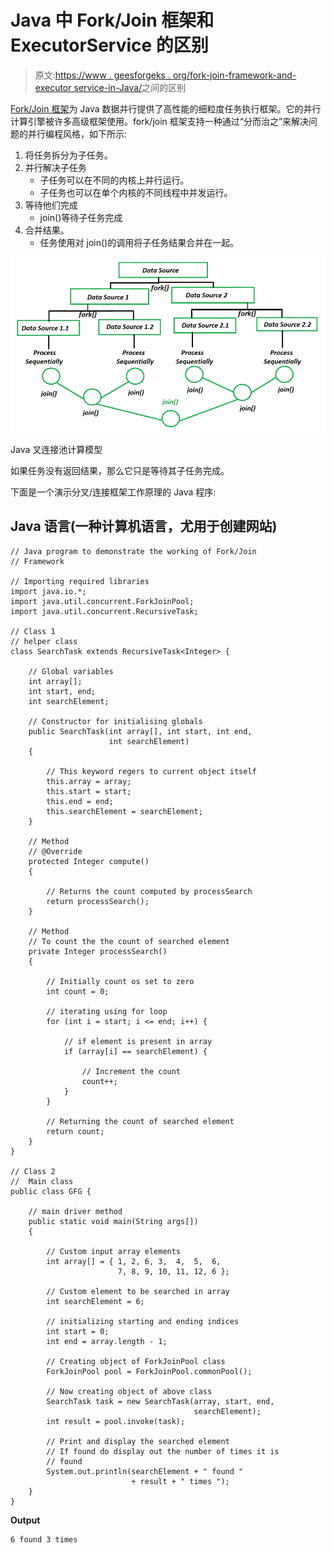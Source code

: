 # Java 中 Fork/Join 框架和 ExecutorService 的区别

> 原文:[https://www . geesforgeks . org/fork-join-framework-and-executor service-in-Java/](https://www.geeksforgeeks.org/difference-between-fork-join-framework-and-executorservice-in-java/)之间的区别

[Fork/Join 框架](https://www.geeksforgeeks.org/forkjoinpool-class-in-java-with-examples/)为 Java 数据并行提供了高性能的细粒度任务执行框架。它的并行计算引擎被许多高级框架使用。fork/join 框架支持一种通过“分而治之”来解决问题的并行编程风格，如下所示:

1.  将任务拆分为子任务。
2.  并行解决子任务
    *   子任务可以在不同的内核上并行运行。
    *   子任务也可以在单个内核的不同线程中并发运行。
3.  等待他们完成
    *   join()等待子任务完成
4.  合并结果。
    *   任务使用对 join()的调用将子任务结果合并在一起。

![](img/458e24fad0d7bc2bb9cf6cd3c270bb3e.png)

Java 叉连接池计算模型

如果任务没有返回结果，那么它只是等待其子任务完成。

下面是一个演示分叉/连接框架工作原理的 Java 程序:

## Java 语言(一种计算机语言，尤用于创建网站)

```
// Java program to demonstrate the working of Fork/Join
// Framework

// Importing required libraries
import java.io.*;
import java.util.concurrent.ForkJoinPool;
import java.util.concurrent.RecursiveTask;

// Class 1
// helper class
class SearchTask extends RecursiveTask<Integer> {

    // Global variables
    int array[];
    int start, end;
    int searchElement;

    // Constructor for initialising globals
    public SearchTask(int array[], int start, int end,
                      int searchElement)
    {

        // This keyword regers to current object itself
        this.array = array;
        this.start = start;
        this.end = end;
        this.searchElement = searchElement;
    }

    // Method
    // @Override
    protected Integer compute()
    {

        // Returns the count computed by processSearch
        return processSearch();
    }

    // Method
    // To count the the count of searched element
    private Integer processSearch()
    {

        // Initially count os set to zero
        int count = 0;

        // iterating using for loop
        for (int i = start; i <= end; i++) {

            // if element is present in array
            if (array[i] == searchElement) {

                // Increment the count
                count++;
            }
        }

        // Returning the count of searched element
        return count;
    }
}

// Class 2
//  Main class
public class GFG {

    // main driver method
    public static void main(String args[])
    {

        // Custom input array elements
        int array[] = { 1, 2, 6, 3,  4,  5,  6,
                        7, 8, 9, 10, 11, 12, 6 };

        // Custom element to be searched in array
        int searchElement = 6;

        // initializing starting and ending indices
        int start = 0;
        int end = array.length - 1;

        // Creating object of ForkJoinPool class
        ForkJoinPool pool = ForkJoinPool.commonPool();

        // Now creating object of above class
        SearchTask task = new SearchTask(array, start, end,
                                         searchElement);
        int result = pool.invoke(task);

        // Print and display the searched element
        // If found do display out the number of times it is
        // found
        System.out.println(searchElement + " found "
                           + result + " times ");
    }
}
```

**Output**

```
6 found 3 times 
```